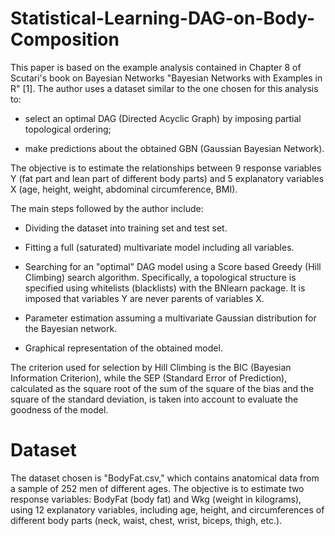 # Statistical-Learning-DAG-on-Body-Composition
This paper is based on the example analysis contained in Chapter 8 of Scutari's book on Bayesian Networks "Bayesian Networks with Examples in R" [1]. 
The author uses a dataset similar to the one chosen for this analysis to:

- select an optimal DAG (Directed Acyclic Graph) by imposing partial topological ordering;

- make predictions about the obtained GBN (Gaussian Bayesian Network). 

The objective is to estimate the relationships between 9 response variables Y (fat part and lean part of different body parts) and 5 explanatory variables X (age, height, weight, abdominal circumference, BMI).

The main steps followed by the author include:

- Dividing the dataset into training set and test set.

- Fitting a full (saturated) multivariate model including all variables.

- Searching for an "optimal" DAG model using a Score based Greedy (Hill Climbing) search algorithm. Specifically, a topological structure is specified using whitelists (blacklists) with the BNlearn package. It is imposed that variables Y are never parents of variables X. 

- Parameter estimation assuming a multivariate Gaussian distribution for the Bayesian network.

- Graphical representation of the obtained model.

The criterion used for selection by Hill Climbing is the BIC (Bayesian Information Criterion), while the SEP (Standard Error of Prediction), calculated as the square root of the sum of the square of the bias and the square of the standard deviation, is taken into account to evaluate the goodness of the model.

# Dataset

The dataset chosen is "BodyFat.csv," which contains anatomical data from a sample of 252 men of different ages. The objective is to estimate two response variables: BodyFat (body fat) and Wkg (weight in kilograms), using 12 explanatory variables, including age, height, and circumferences of different body parts (neck, waist, chest, wrist, biceps, thigh, etc.).
